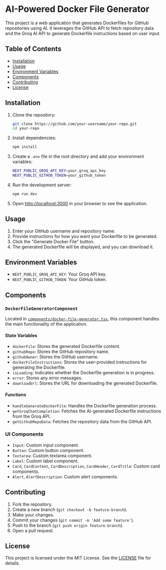 # AI-Powered Docker File Generator

This project is a web application that generates Dockerfiles for GitHub repositories using AI. It leverages the GitHub API to fetch repository data and the Groq AI API to generate Dockerfile instructions based on user input.

## Table of Contents

- [Installation](#installation)
- [Usage](#usage)
- [Environment Variables](#environment-variables)
- [Components](#components)
- [Contributing](#contributing)
- [License](#license)

## Installation

1. Clone the repository:

    ```sh
    git clone https://github.com/your-username/your-repo.git
    cd your-repo
    ```

2. Install dependencies:

    ```sh
    npm install
    ```

3. Create a `.env` file in the root directory and add your environment variables:

    ```sh
    NEXT_PUBLIC_GROQ_API_KEY=your_groq_api_key
    NEXT_PUBLIC_GITHUB_TOKEN=your_github_token
    ```

4. Run the development server:

    ```sh
    npm run dev
    ```

5. Open [http://localhost:3000](http://localhost:3000) in your browser to see the application.

## Usage

1. Enter your GitHub username and repository name.
2. Provide instructions for how you want your Dockerfile to be generated.
3. Click the "Generate Docker File" button.
4. The generated Dockerfile will be displayed, and you can download it.

## Environment Variables

- `NEXT_PUBLIC_GROQ_API_KEY`: Your Groq API key.
- `NEXT_PUBLIC_GITHUB_TOKEN`: Your GitHub token.

## Components

### `DockerFileGeneratorComponent`

Located in [`components/docker-file-generator.tsx`](components/docker-file-generator.tsx), this component handles the main functionality of the application.

#### State Variables

- `dockerFile`: Stores the generated Dockerfile content.
- `githubRepo`: Stores the GitHub repository name.
- `githubOwner`: Stores the GitHub username.
- `dockerFileInstructions`: Stores the user-provided instructions for generating the Dockerfile.
- `isLoading`: Indicates whether the Dockerfile generation is in progress.
- `error`: Stores any error messages.
- `downloadUrl`: Stores the URL for downloading the generated Dockerfile.

#### Functions

- `handleGenerateDockerFile`: Handles the Dockerfile generation process.
- `getGroqChatCompletion`: Fetches the AI-generated Dockerfile instructions from the Groq API.
- `getGithubRepoData`: Fetches the repository data from the GitHub API.

### UI Components

- `Input`: Custom input component.
- `Button`: Custom button component.
- `Textarea`: Custom textarea component.
- `Label`: Custom label component.
- `Card`, `CardContent`, `CardDescription`, `CardHeader`, `CardTitle`: Custom card components.
- `Alert`, `AlertDescription`: Custom alert components.

## Contributing

1. Fork the repository.
2. Create a new branch (`git checkout -b feature-branch`).
3. Make your changes.
4. Commit your changes (`git commit -m 'Add some feature'`).
5. Push to the branch (`git push origin feature-branch`).
6. Open a pull request.

## License

This project is licensed under the MIT License. See the [LICENSE](LICENSE) file for details.
